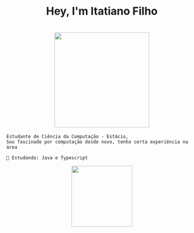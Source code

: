 <h1 align="center" > Hey, I'm Itatiano Filho<h1>

<h3 align="center"><img height="250" src="https://media.tenor.com/YUzRkMOL-3EAAAAC/programming-computer-frog.gif"/></h3>
  
```
Estudante de Ciência da Computação - Estácio, 
Sou fascinado por computação desde novo, tenho certa experiência na área 

🔭 Estudando: Java e Typescript
```
  
<div align="center">
  <a href="https://github.com/itatiN">
  <img height="160em" src="https://github-readme-stats.vercel.app/api?username=itatiN&show_icons=true&theme=dark&include_all_commits=true&count_private=true"/>
 
</div>
